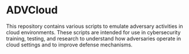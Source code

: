 # ADVCloud
This repository contains various scripts to emulate adversary activities in cloud environments. These scripts are intended for use in cybersecurity training, testing, and research to understand how adversaries operate in cloud settings and to improve defense mechanisms.
